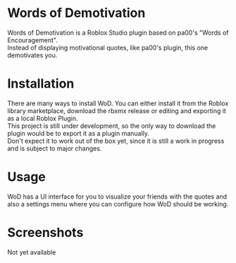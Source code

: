 # Words of Demotivation

Words of Demotivation is a Roblox Studio plugin based on pa00's "Words of Encouragement".  
Instead of displaying motivational quotes, like pa00's plugin, this one demotivates you.  

# Installation

There are many ways to install WoD. You can either install it from the Roblox library marketplace, download the rbxmx release or editing and exporting it as a local Roblox Plugin.  
This project is still under development, so the only way to download the plugin would be to export it as a plugin manually.  
Don't expect it to work out of the box yet, since it is still a work in progress and is subject to major changes.

# Usage

WoD has a UI interface for you to visualize your friends with the quotes and also a settings menu where you can configure how WoD should be working.

# Screenshots

Not yet available
